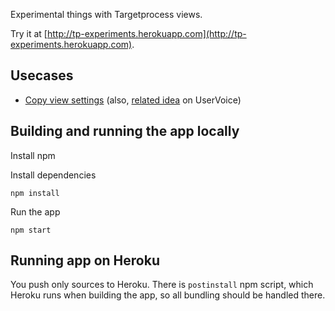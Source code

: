 Experimental things with Targetprocess views.

Try it at [http://tp-experiments.herokuapp.com](http://tp-experiments.herokuapp.com).

## Usecases

- [Copy view settings](https://github.com/khmylov/tp-views-utils/blob/master/docs/copyCardSettings.md "Copy view settings") (also, [related idea](https://tp3.uservoice.com/forums/174654-we-will-rock-you/suggestions/4469450-copy-customize-cards-designs-between-boards-re-u) on UserVoice)

## Building and running the app locally
Install npm

Install dependencies

    npm install

Run the app

    npm start

## Running app on Heroku

You push only sources to Heroku.
There is `postinstall` npm script, which Heroku runs when building the app,
so all bundling should be handled there.
